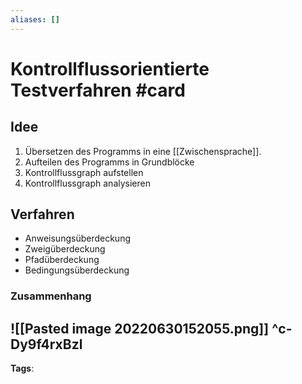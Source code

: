 ```yaml
---
aliases: []
---
```


# Kontrollflussorientierte Testverfahren #card
## Idee
1. Übersetzen des Programms in eine [[Zwischensprache]]. 
2. Aufteilen des Programms in Grundblöcke
3. Kontrollflussgraph aufstellen
4. Kontrollflussgraph analysieren
## Verfahren
- Anweisungsüberdeckung
- Zweigüberdeckung
- Pfadüberdeckung
- Bedingungsüberdeckung
### Zusammenhang
![[Pasted image 20220630152055.png]]
^c-Dy9f4rxBzl
---
**Tags**: 